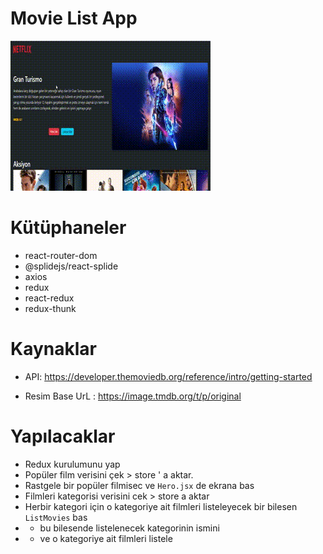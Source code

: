 # Movie List App

![](ml.gif)

# Kütüphaneler

- react-router-dom
- @splidejs/react-splide
- axios
- redux
- react-redux
- redux-thunk

# Kaynaklar

- API: https://developer.themoviedb.org/reference/intro/getting-started

- Resim Base UrL : https://image.tmdb.org/t/p/original

# Yapılacaklar

- Redux kurulumunu yap
- Popüler film verisini çek > store ' a aktar.
- Rastgele bir popüler filmisec ve `Hero.jsx` de ekrana bas
- Filmleri kategorisi verisini cek > store a aktar
- Herbir kategori için o kategoriye ait filmleri listeleyecek bir bilesen `ListMovies` bas
- - bu bilesende listelenecek kategorinin ismini
- - ve o kategoriye ait filmleri listele




